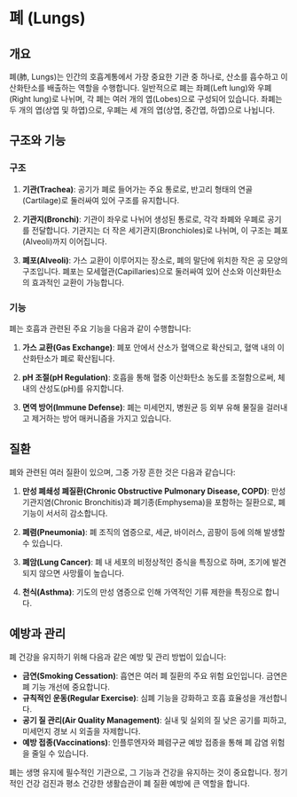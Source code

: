 # 폐 (Lungs)

## 개요

폐(肺, Lungs)는 인간의 호흡계통에서 가장 중요한 기관 중 하나로, 산소를 흡수하고 이산화탄소를 배출하는 역할을 수행합니다. 일반적으로 폐는 좌폐(Left lung)와 우폐(Right lung)로 나뉘며, 각 폐는 여러 개의 엽(Lobes)으로 구성되어 있습니다. 좌폐는 두 개의 엽(상엽 및 하엽)으로, 우폐는 세 개의 엽(상엽, 중간엽, 하엽)으로 나뉩니다.

## 구조와 기능

### 구조

1. **기관(Trachea)**: 공기가 폐로 들어가는 주요 통로로, 반고리 형태의 연골(Cartilage)로 둘러싸여 있어 구조를 유지합니다.
   
2. **기관지(Bronchi)**: 기관이 좌우로 나뉘어 생성된 통로로, 각각 좌폐와 우폐로 공기를 전달합니다. 기관지는 더 작은 세기관지(Bronchioles)로 나뉘며, 이 구조는 폐포(Alveoli)까지 이어집니다.

3. **폐포(Alveoli)**: 가스 교환이 이루어지는 장소로, 폐의 말단에 위치한 작은 공 모양의 구조입니다. 폐포는 모세혈관(Capillaries)으로 둘러싸여 있어 산소와 이산화탄소의 효과적인 교환이 가능합니다.

### 기능

폐는 호흡과 관련된 주요 기능을 다음과 같이 수행합니다:

1. **가스 교환(Gas Exchange)**: 폐포 안에서 산소가 혈액으로 확산되고, 혈액 내의 이산화탄소가 폐로 확산됩니다.

2. **pH 조절(pH Regulation)**: 호흡을 통해 혈중 이산화탄소 농도를 조절함으로써, 체내의 산성도(pH)를 유지합니다.

3. **면역 방어(Immune Defense)**: 폐는 미세먼지, 병원균 등 외부 유해 물질을 걸러내고 제거하는 방어 매커니즘을 가지고 있습니다.

## 질환

폐와 관련된 여러 질환이 있으며, 그중 가장 흔한 것은 다음과 같습니다:

1. **만성 폐쇄성 폐질환(Chronic Obstructive Pulmonary Disease, COPD)**: 만성 기관지염(Chronic Bronchitis)과 폐기종(Emphysema)을 포함하는 질환으로, 폐 기능이 서서히 감소합니다.

2. **폐렴(Pneumonia)**: 폐 조직의 염증으로, 세균, 바이러스, 곰팡이 등에 의해 발생할 수 있습니다.

3. **폐암(Lung Cancer)**: 폐 내 세포의 비정상적인 증식을 특징으로 하며, 조기에 발견되지 않으면 사망률이 높습니다.

4. **천식(Asthma)**: 기도의 만성 염증으로 인해 가역적인 기류 제한을 특징으로 합니다.

## 예방과 관리

폐 건강을 유지하기 위해 다음과 같은 예방 및 관리 방법이 있습니다:

- **금연(Smoking Cessation)**: 흡연은 여러 폐 질환의 주요 위험 요인입니다. 금연은 폐 기능 개선에 중요합니다.
- **규칙적인 운동(Regular Exercise)**: 심폐 기능을 강화하고 호흡 효율성을 개선합니다.
- **공기 질 관리(Air Quality Management)**: 실내 및 실외의 질 낮은 공기를 피하고, 미세먼지 경보 시 외출을 자제합니다.
- **예방 접종(Vaccinations)**: 인플루엔자와 폐렴구균 예방 접종을 통해 폐 감염 위험을 줄일 수 있습니다.

폐는 생명 유지에 필수적인 기관으로, 그 기능과 건강을 유지하는 것이 중요합니다. 정기적인 건강 검진과 평소 건강한 생활습관이 폐 질환 예방에 큰 역할을 합니다.